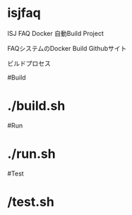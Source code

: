 isjfaq
======

ISJ FAQ Docker 自動Build Project

FAQシステムのDocker Build Githubサイト


ビルドプロセス

#Build
# ./build.sh
#Run
# ./run.sh
#Test
# /test.sh

